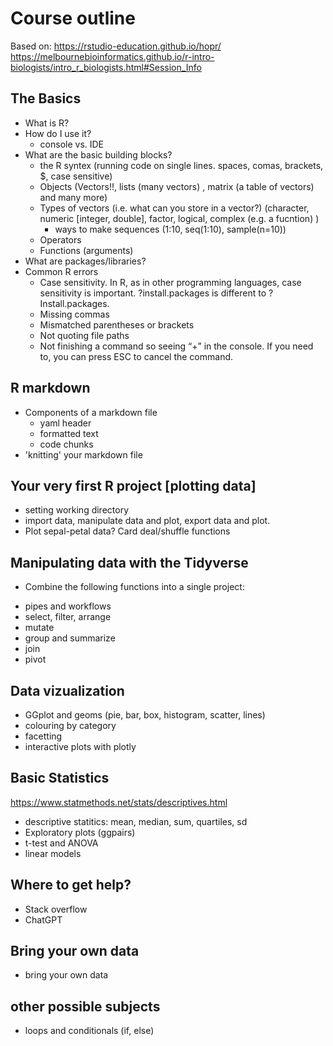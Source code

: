# Course outline

Based on:
https://rstudio-education.github.io/hopr/
https://melbournebioinformatics.github.io/r-intro-biologists/intro_r_biologists.html#Session_Info


## The Basics

* What is R?
* How do I use it?
    - console vs. IDE
* What are the basic building blocks?
    - the R syntex (running code on single lines. spaces, comas, brackets, $, case sensitive)
    - Objects (Vectors!!, lists (many vectors) , matrix (a table of vectors) and many more)
    - Types of vectors (i.e. what can you store in a vector?) (character, numeric [integer, double], factor, logical, complex (e.g. a fucntion) )
        - ways to make sequences (1:10, seq(1:10), sample(n=10))
    - Operators
    - Functions (arguments)
* What are packages/libraries?
* Common R errors
    - Case sensitivity. In R, as in other programming languages, case sensitivity is important. ?install.packages is different to ?Install.packages.
    - Missing commas
    - Mismatched parentheses or brackets
    - Not quoting file paths
    - Not finishing a command so seeing “+” in the console. If you need to, you can press ESC to cancel the command.



## R markdown
* Components of a markdown file
    - yaml header
    - formatted text
    - code chunks
* 'knitting' your markdown file

## Your very first R project [plotting data]
* setting working directory
* import data, manipulate data and plot, export data and plot.
* Plot sepal-petal data? Card deal/shuffle functions

## Manipulating data with the Tidyverse

- Combine the following functions into a single project:
* pipes and workflows
* select, filter, arrange
* mutate
* group and summarize
* join
* pivot

## Data vizualization

* GGplot and geoms (pie, bar, box, histogram, scatter, lines)
* colouring by category
* facetting
* interactive plots with plotly

## Basic Statistics

https://www.statmethods.net/stats/descriptives.html

* descriptive statitics: mean, median, sum, quartiles, sd
* Exploratory plots (ggpairs)
* t-test and ANOVA
* linear models

## Where to get help?

* Stack overflow
* ChatGPT


## Bring your own data
* bring your own data


## other possible subjects
* loops and conditionals (if, else)
